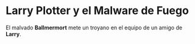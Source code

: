 # Larry Plotter y el Malware de Fuego

El malvado **Ballmermort** mete un troyano en el equipo de un amigo de **Larry**.

